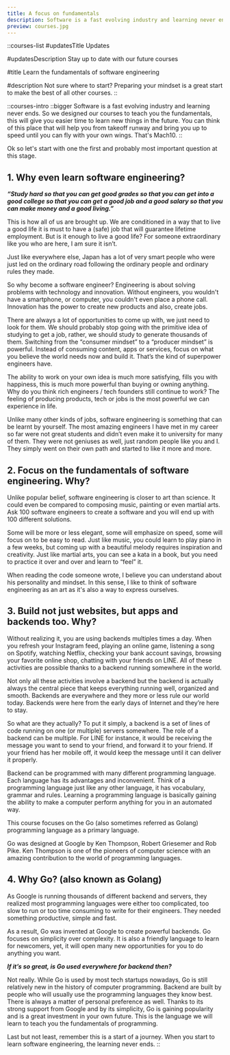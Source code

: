 ```yaml
---
title: A focus on fundamentals
description: Software is a fast evolving industry and learning never ends. So we designed our courses to teach you the fundamentals, this will give you easier time to learn new things in the future.
preview: courses.jpg
---
```


::courses-list
#updatesTitle
Updates

#updatesDescription
Stay up to date with our future courses

#title
Learn the fundamentals of software engineering

#description
Not sure where to start? Preparing your mindset is a great start to make the best of all other courses.
::

::courses-intro
  ::bigger
    Software is a fast evolving industry and learning never ends. So we designed our courses to teach you the fundamentals, this will give you easier time to learn new things in the future. You can think of this place that will help you from takeoff runway and bring you up to speed until you can fly with your own wings. That's Mach10.
  ::

  Ok so let's start with one the first and probably most important question at this stage.

  ## 1. Why even learn software engineering?

  _**“Study hard so that you can get good grades so that you can get into a good college so that you can get a good job and a good salary so that you can make money and a good living.”**_

  This is how all of us are brought up. We are conditioned in a way that to live a good life it is must to have a (safe) job that will guarantee lifetime employment. But is it enough to live a good life? For someone extraordinary like you who are here, I am sure it isn’t.

  Just like everywhere else, Japan has a lot of very smart people who were just led on the ordinary road following the ordinary people and ordinary rules they made.

  So why become a software engineer? Engineering is about solving problems with technology and innovation. Without engineers, you wouldn't have a smartphone, or computer, you couldn't even place a phone call. Innovation has the power to create new products and also, create jobs.

  There are always a lot of opportunities to come up with, we just need to look for them. We should probably stop going with the primitive idea of studying to get a job, rather, we should study to generate thousands of them. Switching from the “consumer mindset” to a “producer mindset” is powerful. Instead of consuming content, apps or services, focus on what you believe the world needs now and build it. That’s the kind of superpower engineers have.

  The ability to work on your own idea is much more satisfying, fills you with happiness, this is much more powerful than buying or owning anything. Why do you think rich engineers / tech founders still continue to work? The feeling of producing products, tech or jobs is the most powerful we can experience in life.

  Unlike many other kinds of jobs, software engineering is something that can be learnt by yourself. The most amazing engineers I have met in my career so far were not great students and didn’t even make it to university for many of them. They were not geniuses as well, just random people like you and I. They simply went on their own path and started to like it more and more.

  ## 2. Focus on the fundamentals of software engineering. Why?

  Unlike popular belief, software engineering is closer to art than science. It could even be compared to composing music, painting or even martial arts. Ask 100 software engineers to create a software and you will end up with 100 different solutions.

  Some will be more or less elegant, some will emphasize on speed, some will focus on to be easy to read. Just like music, you could learn to play piano in a few weeks, but coming up with a beautiful melody requires inspiration and creativity. Just like martial arts, you can see a kata in a book, but you need to practice it over and over and learn to “feel” it.

  When reading the code someone wrote, I believe you can understand about his personality and mindset. In this sense, I like to think of software engineering as an art as it's also a way to express ourselves.

  ## 3. Build not just websites, but apps and backends too. Why?

  Without realizing it, you are using backends multiples times a day. When you refresh your Instagram feed, playing an online game, listening a song on Spotify, watching Netflix, checking your bank account savings, browsing your favorite online shop, chatting with your friends on LINE. All of these activities are possible thanks to a backend running somewhere in the world.

  Not only all these activities involve a backend but the backend is actually always the central piece that keeps everything running well, organized and smooth. Backends are everywhere and they more or less rule our world today. Backends were here from the early days of Internet and they’re here to stay.

  So what are they actually? To put it simply, a backend is a set of lines of code running on one (or multiple) servers somewhere. The role of a backend can be multiple. For LINE for instance, it would be receiving the message you want to send to your friend, and forward it to your friend. If your friend has her mobile off, it would keep the message until it can deliver it properly.

  Backend can be programmed with many different programming language. Each language has its advantages and inconvenient. Think of a programming language just like any other language, it has vocabulary, grammar and rules. Learning a programming language is basically gaining the ability to make a computer perform anything for you in an automated way.

  This course focuses on the Go (also sometimes referred as Golang) programming language as a primary language.

  Go was designed at Google by Ken Thompson, Robert Griesemer and Rob Pike. Ken Thompson is one of the pioneers of computer science with an amazing contribution to the world of programming languages.

  ## 4. Why Go? (also known as Golang)

  As Google is running thousands of different backend and servers, they realized most programming languages were either too complicated, too slow to run or too time consuming to write for their engineers. They needed something productive, simple and fast.

  As a result, Go was invented at Google to create powerful backends. Go focuses on simplicity over complexity. It is also a friendly language to learn for newcomers, yet, it will open many new opportunities for you to do anything you want.

  _**If it’s so great, is Go used everywhere for backend then?**_

  Not really. While Go is used by most tech startups nowadays, Go is still relatively new in the history of computer programming. Backend are built by people who will usually use the programming languages they know best. There is always a matter of personal preference as well. Thanks to its strong support from Google and by its simplicity, Go is gaining popularity and is a great investment in your own future. This is the language we will learn to teach you the fundamentals of programming.

  Last but not least, remember this is a start of a journey. When you start to learn software engineering, the learning never ends.
::